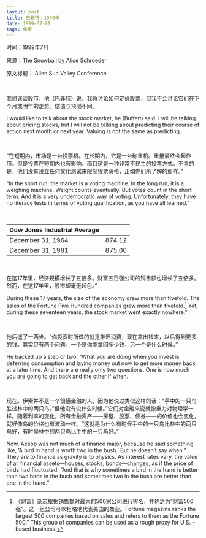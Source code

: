 ```yaml
---
layout: post
title: 巴菲特：1999年
date: 1999-07-01
tags: 年报
---
```

<p class="small">时间：1999年7月</p>
<p class="small">来源：The Snowball by Alice Schroeder</p>
<p class="small">原文标题： Allen Sun Valley Conference</p>

<br>

我想谈谈股市，他（巴菲特）说。我将讨论如何定价股票，但我不会讨论它们在下个月或明年的走势。估值与预测不同。

I would like to talk about the stock market, he (Buffett) said. I will be talking about pricing stocks, but I will not be talking about predicting their course of action next month or next year. Valuing is not the same as predicting.

<br>

“在短期内，市场是一台投票机。在长期内，它是一台称重机。重量最终会起作用。但是投票在短期内也有影响。而且这是一种非常不民主的投票方式。不幸的是，他们没有设立任何文化测试来限制投票资格，正如你们所了解的那样。”

“In the short run, the market is a voting machine. In the long run, it is a weighing machine. Weight counts eventually. But votes count in the short term. And it is a very undemocratic way of voting. Unfortunately, they have no literacy tests in terms of voting qualification, as you have all learned.”

<br>

| Dow Jones Industrial Average  |         |
|-------------------------------|---------|
| December 31, 1964             | 874.12  |
| December 31, 1981             | 875.00  |

<br>

在这17年里，经济规模增长了五倍多。财富五百强公司的销售额也增长了五倍多。然而，在这17年里，股市却毫无起色。”

During these 17 years, the size of the economy grew more than fivefold. The sales of the Fortune Five Hundred companies grew more than fivefold.[^1] Yet, during these seventeen years, the stock market went exactly nowhere.”

[^1]: 《财富》杂志根据销售额对最大的500家公司进行排名，并称之为“财富500强”。这一组公司可以粗略地代表美国的商业。Fortune magazine ranks the largest 500 companies based on sales and refers to them as the Fortune 500.” This group of companies can be used as a rough proxy for U.S. –based business.

<br>

他后退了一两步。“你投资时所做的就是推迟消费，现在拿出钱来，以后得到更多的钱。其实只有两个问题。一个是你能拿回多少钱，另一个是什么时候。”

He backed up a step or two. “What you are doing when you invest is deferring consumption and laying money out now to get more money back at a later time. And there are really only two questions. One is how much you are going to get back and the other if when.

<br>

现在。伊索并不是一个很懂金融的人，因为他说过类似这样的话：“手中的一只鸟胜过林中的两只鸟。”但他没有说什么时候。”它们对金融来说就像重力对物理学一样。随着利率的变化，所有金融资产——房屋、股票、债券——的价值也会变化，就好像鸟的价格也有波动一样。“这就是为什么有时候手中的一只鸟比林中的两只鸟好，有时候林中的两只鸟比手中的一只鸟好。”

Now. Aesop was not much of a finance major, because he said something like, ‘A bird in hand is worth two in the bush.’ But he doesn’t say when.” They are to finance as gravity is to physics. As interest rates vary, the value of all financial assets—houses, stocks, bonds—changes, as if the price of birds had fluctuated. “And that is why sometimes a bird in the hand is better than two birds in the bush and sometimes two in the bush are better than one in the hand.”